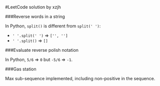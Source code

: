 #LeetCode solution by xzjh

###Reverse words in a string

In Python, `split()` is different from `split(' ')`:

- `' '.split(' ')` => `['', '']`
- `' '.split()` => `[]`

###Evaluate reverse polish notation

In Python, `5/6` => `0` but `-5/6` => `-1`.

###Gas station

Max sub-sequence implemented, including non-positive in the sequence.
